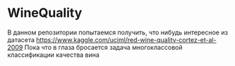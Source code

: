 # WineQuality
В данном репозитории попытаемся получить, что нибудь интересное из датасета https://www.kaggle.com/uciml/red-wine-quality-cortez-et-al-2009 
Пока что в глаза бросается задача многоклассовой классификации качества вина
